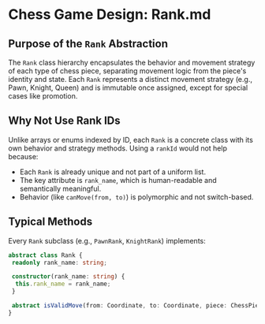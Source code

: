 # Chess Game Design: Rank.md

## Purpose of the `Rank` Abstraction

The `Rank` class hierarchy encapsulates the behavior and movement strategy of each type of chess piece, separating movement logic from the piece's identity and state. Each `Rank` represents a distinct movement strategy (e.g., Pawn, Knight, Queen) and is immutable once assigned, except for special cases like promotion.

## Why Not Use Rank IDs

Unlike arrays or enums indexed by ID, each `Rank` is a concrete class with its own behavior and strategy methods. Using a `rankId` would not help because:
- Each `Rank` is already unique and not part of a uniform list.
- The key attribute is `rank_name`, which is human-readable and semantically meaningful.
- Behavior (like `canMove(from, to)`) is polymorphic and not switch-based.

## Typical Methods

Every `Rank` subclass (e.g., `PawnRank`, `KnightRank`) implements:

```ts
abstract class Rank {
 readonly rank_name: string;

 constructor(rank_name: string) {
  this.rank_name = rank_name;
 }

 abstract isValidMove(from: Coordinate, to: Coordinate, piece: ChessPiece, board: Board): boolean;
}
